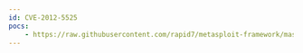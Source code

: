 ```yaml
---
id: CVE-2012-5525
pocs:
    - https://raw.githubusercontent.com/rapid7/metasploit-framework/master/modules/post/linux/dos/xen_420_dos.rb
---
```

